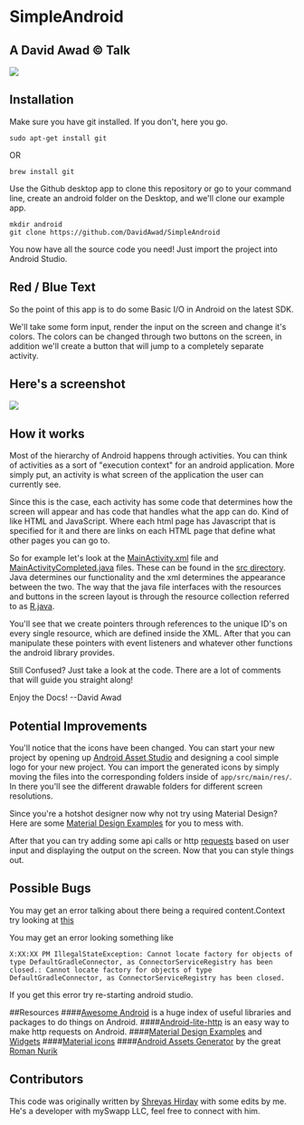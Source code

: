 # SimpleAndroid
## A David Awad &copy; Talk

![](https://github.com/DavidAwad/SimpleAndroid/photos/landing.png)

## Installation
Make sure you have git installed. If you don't, here you go.
```
sudo apt-get install git
```
OR
```
brew install git
```

Use the Github desktop app to clone this repository or go to your command line, create an android folder on the Desktop, and we'll clone our example app.

```shell
mkdir android
git clone https://github.com/DavidAwad/SimpleAndroid
```

You now have all the source code you need! Just import the project into Android Studio.

## Red / Blue Text
So the point of this app is to do some Basic I/O in Android on the latest SDK.

We'll take some form input, render the input on the screen and change it's colors. The colors can be changed through two buttons on the screen, in addition we'll create a button that will jump to a completely separate activity.

## Here's a screenshot

![](https://github.com/DavidAwad/SimpleAndroid/blob/photos/blue.png)

## How it works

Most of the hierarchy of Android happens through activities. You can think of activities as a sort of "execution context" for an android application. More simply put, an activity is what screen of the application the user can currently see.

Since this is the case, each activity has some code that determines how the screen will appear and has code that handles what the app can do. Kind of like HTML and JavaScript. Where each html page has Javascript that is specified for it and there are links on each HTML page that define what other pages you can go to.

So for example let's look at the [MainActivity.xml](https://github.com/DavidAwad/SimpleAndroid/blob/master/app/src/main/res/layout/activity_main.xml) file and [MainActivityCompleted.java](https://github.com/DavidAwad/SimpleAndroid/blob/master/app/src/main/java/edu/rutgers/rumad/rumadworkshopone/completed/MainActivityCompleted.java) files. These can be found in the [src directory](https://github.com/DavidAwad/SimpleAndroid/tree/master/app/src/main). Java determines our functionality and the xml determines the appearance between the two. The way that the java file interfaces with the resources and buttons in the screen layout is through the resource collection referred to as [R.java](http://www.yugandroid.in/android-tutorials/r-java-file.html).

You'll see that we create pointers through references to the unique ID's on every single resource, which are defined inside the XML. After that you can manipulate these pointers with event listeners and whatever other functions the android library provides.

Still Confused?
Just take a look at the code. There are a lot of comments that will guide you straight along!

Enjoy the Docs! --David Awad

## Potential Improvements

You'll notice that the icons have been changed. You can start your new project by opening up [Android Asset Studio](http://romannurik.github.io/AndroidAssetStudio/) and designing a cool simple logo for your new project. You can import the generated icons by simply moving the files into the corresponding folders inside of `app/src/main/res/`. In there you'll see the different drawable folders for different screen resolutions.

Since you're a hotshot designer now why not try using Material Design? Here are some [Material Design Examples](https://github.com/navasmdc/MaterialDesignLibrary#flat-button) for you to mess with.

After that you can try adding some api calls or http  [requests](http://stackoverflow.com/questions/3505930/make-an-http-request-with-android) based on user input and displaying the output on the screen. Now that you can style things out. 


## Possible Bugs

You may get an error talking about there being a required content.Context try looking at [this](http://stackoverflow.com/questions/18509324/the-type-android-content-context-cannot-be-resolved-it-is-indirectly-referenced)


You may get an error looking something like

```android
X:XX:XX PM IllegalStateException: Cannot locate factory for objects of type DefaultGradleConnector, as ConnectorServiceRegistry has been closed.: Cannot locate factory for objects of type DefaultGradleConnector, as ConnectorServiceRegistry has been closed.
```
If you get this error try re-starting android studio.

##Resources
####[Awesome Android](https://github.com/snowdream/awesome-android#Framework) is a huge index of useful libraries and packages to do things on Android.
####[Android-lite-http](https://github.com/litesuits/android-lite-http) is an easy way to make http requests on Android.
####[Material Design Examples](https://github.com/navasmdc/MaterialDesignLibrary#flat-button) and [Widgets](https://github.com/keithellis/MaterialWidget)
####[Material icons](https://github.com/google/material-design-icons)
####[Android Assets Generator](http://romannurik.github.io/AndroidAssetStudio/) by the great [Roman Nurik](https://github.com/romannurik)

## Contributors

This code was originally written by [Shreyas Hirday](https://github.com/shreyashirday) with some edits by me. He's a developer with mySwapp LLC, feel free to connect with him.
